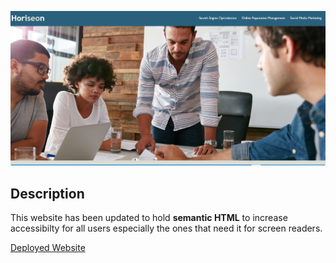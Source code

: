 ![The Horiseon webpage includes a navigation bar, a header image, and cards with text and images at the bottom of the page.](./Assets/images/githubScreenshot.png)
## Description
This website has been updated to hold **semantic HTML** to increase accessibilty for all users especially the ones that need it for screen readers.

[Deployed Website](https://mjlynch123.github.io/week1-challenge/ "Home Page")

